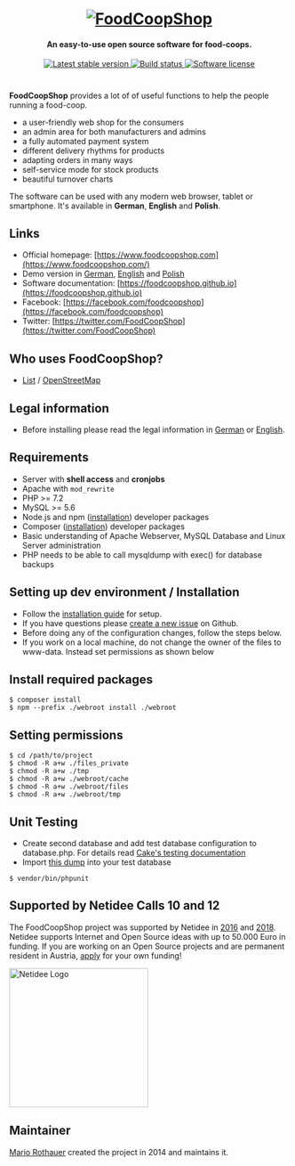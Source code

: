 <h1 align="center">
  <a href="https://www.foodcoopshop.com"><img src="https://raw.githubusercontent.com/foodcoopshop/foodcoopshop/develop/webroot/files/images/logo.jpg" alt="FoodCoopShop"></a>
</h1>

<h4 align="center">An easy-to-use open source software for food-coops.</h4>

<p align="center">
  <a href="https://www.foodcoopshop.com/download">
    <img src="https://img.shields.io/packagist/v/foodcoopshop/foodcoopshop.svg?label=stable"
         alt="Latest stable version">
  </a>
  <a href="https://travis-ci.org/foodcoopshop/foodcoopshop">
    <img src="https://travis-ci.org/foodcoopshop/foodcoopshop.svg"
         alt="Build status">
  </a>
  <a href="LICENSE">
    <img src="https://img.shields.io/github/license/foodcoopshop/foodcoopshop"
         alt="Software license">
  </a>
</p>

<h1></h1>

**FoodCoopShop** provides a lot of of useful functions to help the people running a food-coop.

* a user-friendly web shop for the consumers
* an admin area for both manufacturers and admins
* a fully automated payment system
* different delivery rhythms for products
* adapting orders in many ways
* self-service mode for stock products
* beautiful turnover charts

The software can be used with any modern web browser, tablet or smartphone. It's available in **German**, **English** and **Polish**.

## Links
* Official homepage: [https://www.foodcoopshop.com](https://www.foodcoopshop.com/)
* Demo version in [German](https://demo-de.foodcoopshop.com), [English](https://demo-en.foodcoopshop.com) and [Polish](https://demo-pl.foodcoopshop.com)
* Software documentation: [https://foodcoopshop.github.io](https://foodcoopshop.github.io)
* Facebook: [https://facebook.com/foodcoopshop](https://facebook.com/foodcoopshop)
* Twitter: [https://twitter.com/FoodCoopShop](https://twitter.com/FoodCoopShop)

## Who uses FoodCoopShop?
* [List](https://foodcoopshop.github.io/en/foodcoops) / [OpenStreetMap](http://umap.openstreetmap.fr/en/map/verbreitung-foodcoopshop_211165)

## Legal information
* Before installing please read the legal information in [German](https://foodcoopshop.github.io/de/rechtliches) or [English](https://foodcoopshop.github.io/en/legal-information).

## Requirements
* Server with **shell access** and **cronjobs**
* Apache with `mod_rewrite`
* PHP >= 7.2
* MySQL >= 5.6
* Node.js and npm ([installation](https://www.npmjs.com/get-npm)) developer packages
* Composer ([installation](https://getcomposer.org/download/)) developer packages
* Basic understanding of Apache Webserver, MySQL Database and Linux Server administration
* PHP needs to be able to call mysqldump with exec() for database backups

## Setting up dev environment / Installation
* Follow the [installation guide](https://foodcoopshop.github.io/en/installation-guide) for setup.
* If you have questions please [create a new issue](https://github.com/foodcoopshop/foodcoopshop/issues/new) on Github.
* Before doing any of the configuration changes, follow the steps below.
* If you work on a local machine, do not change the owner of the files to www-data. Instead set permissions as shown below

## Install required packages
```
$ composer install
$ npm --prefix ./webroot install ./webroot
```

## Setting permissions
```
$ cd /path/to/project
$ chmod -R a+w ./files_private
$ chmod -R a+w ./tmp
$ chmod -R a+w ./webroot/cache
$ chmod -R a+w ./webroot/files
$ chmod -R a+w ./webroot/tmp
```

## Unit Testing
* Create second database and add test database configuration to database.php. For details read [Cake's testing documentation](https://book.cakephp.org/3.0/en/development/testing.html)
* Import [this dump](config/sql/_installation/clean-db-structure.sql) into your test database
```
$ vendor/bin/phpunit
```

## Supported by Netidee Calls 10 and 12
The FoodCoopShop project was supported by Netidee in [2016](https://www.netidee.at/foodcoopshop) and [2018](https://www.netidee.at/foodcoopshop-0). Netidee supports Internet and Open Source ideas with up to 50.000 Euro in funding. If you are working on an Open Source projects and are permanent resident in Austria, [apply](https://netidee.at/einreichen) for your own funding!

<img src="https://www.foodcoopshop.com/wp-content/uploads/2016/08/netidee-relaunched-300x93.png" alt="Netidee Logo" width="250">

## Maintainer
[Mario Rothauer](https://github.com/mrothauer) created the project in 2014 and maintains it.
